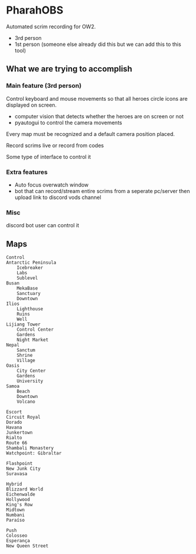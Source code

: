 # PharahOBS
Automated scrim recording for OW2.
- 3rd person
- 1st person (someone else already did this but we can add this to this tool)

## What we are trying to accomplish

### Main feature (3rd person)
Control keyboard and mouse movements so that all heroes circle icons are displayed on screen.
- computer vision that detects whether the heroes are on screen or not
- pyautogui to control the camera movements

Every map must be recognized and a default camera position placed. 

Record scrims live or record from codes

Some type of interface to control it


### Extra features
- Auto focus overwatch window
- bot that can record/stream entire scrims from a seperate pc/server then upload link to discord vods channel


### Misc
discord bot
user can control it 





## Maps

```
Control
Antarctic Peninsula
    Icebreaker
    Labs
    Sublevel
Busan
    MekaBase
    Sanctuary
    Downtown
Ilios
    Lighthouse
    Ruins
    Well
Lijiang Tower
    Control Center
    Gardens
    Night Market
Nepal
    Sanctum
    Shrine
    Village
Oasis
    City Center
    Gardens
    University
Samoa
    Beach
    Downtown
    Volcano

Escort
Circuit Royal
Dorado
Havana
Junkertown 
Rialto
Route 66
Shambali Monastery
Watchpoint: Gibraltar

Flashpoint
New Junk City
Suravasa

Hybrid
Blizzard World
Eichenwalde
Hollywood
King's Row
Midtown
Numbani
Paraíso

Push
Colosseo
Esperança
New Queen Street
```